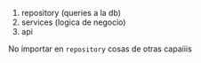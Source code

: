 1. repository (queries a la db)
2. services (logica de negocio)
3. api

No importar en `repository` cosas de otras capaiiis
